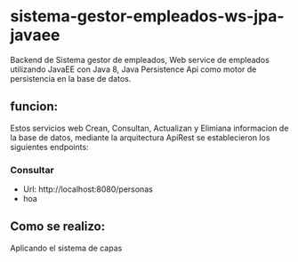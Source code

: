 # sistema-gestor-empleados-ws-jpa-javaee
Backend de Sistema gestor de empleados, Web service de empleados utilizando JavaEE con Java 8, Java Persistence Api como motor de persistencia en la base de datos.
## funcion:
Estos servicios web Crean, Consultan, Actualizan y Elimiana informacion de la base de datos, mediante la arquitectura ApiRest se establecieron los siguientes endpoints:
### Consultar 
* Url: http://localhost:8080/personas 
* hoa
## Como se realizo:
Aplicando el sistema de capas 
